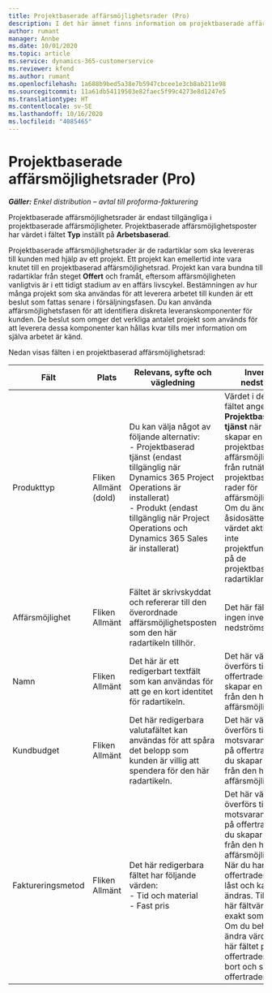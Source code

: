 ```yaml
---
title: Projektbaserade affärsmöjlighetsrader (Pro)
description: I det här ämnet finns information om projektbaserade affärsmöjlighetsrader. (Pro)
author: rumant
manager: Annbe
ms.date: 10/01/2020
ms.topic: article
ms.service: dynamics-365-customerservice
ms.reviewer: kfend
ms.author: rumant
ms.openlocfilehash: 1a688b9bed5a38e7b5947cbcee1e3cb8ab211e98
ms.sourcegitcommit: 11a61db54119503e82faec5f99c4273e8d1247e5
ms.translationtype: HT
ms.contentlocale: sv-SE
ms.lasthandoff: 10/16/2020
ms.locfileid: "4085465"
---
```

# <a name="project-based-opportunity-lines-pro"></a>Projektbaserade affärsmöjlighetsrader (Pro)

_**Gäller:** Enkel distribution – avtal till proforma-fakturering_

Projektbaserade affärsmöjlighetsrader är endast tillgängliga i projektbaserade affärsmöjligheter. Projektbaserade affärsmöjlighetsposter har värdet i fältet **Typ** inställt på **Arbetsbaserad**.

Projektbaserade affärsmöjlighetsrader är de radartiklar som ska levereras till kunden med hjälp av ett projekt. Ett projekt kan emellertid inte vara knutet till en projektbaserad affärsmöjlighetsrad. Projekt kan vara bundna till radartiklar från steget **Offert** och framåt, eftersom affärsmöjligheten vanligtvis är i ett tidigt stadium av en affärs livscykel. Bestämningen av hur många projekt som ska användas för att leverera arbetet till kunden är ett beslut som fattas senare i försäljningsfasen. Du kan använda affärsmöjlighetsfasen för att identifiera diskreta leveranskomponenter för kunden. De beslut som omger det verkliga antalet projekt som används för att leverera dessa komponenter kan hållas kvar tills mer information om själva arbetet är känd.

Nedan visas fälten i en projektbaserad affärsmöjlighetsrad:

| **Fält** | **Plats** | **Relevans, syfte och vägledning** | **Inverkan nedströms** |
| --- | --- | --- | --- |
| Produkttyp | Fliken Allmänt (dold) | Du kan välja något av följande alternativ:</br>- Projektbaserad tjänst (endast tillgänglig när Dynamics 365 Project Operations är installerat)</br>- Produkt (endast tillgänglig när Project Operations och Dynamics 365 Sales är installerat) | Värdet i det här fältet anges till **Projektbaserad tjänst** när du skapar en projektbaserad affärsmöjlighetsrad från rutnätet med projektbaserade rader för affärsmöjligheten. <br> Om du ändrar eller åsidosätter det här värdet aktiveras inte projektfunktionerna på de projektbaserade radartiklarna. |
| Affärsmöjlighet | Fliken Allmänt | Fältet är skrivskyddat och refererar till den överordnade affärsmöjlighetsposten som den här radartikeln tillhör. | Det här fältet har ingen inverkan nedströms. |
| Namn | Fliken Allmänt | Det här är ett redigerbart textfält som kan användas för att ge en kort identitet för radartikeln. | Det här värdet överförs till offertraden när du skapar en offert från den här affärsmöjligheten. |
| Kundbudget | Fliken Allmänt | Det här redigerbara valutafältet kan användas för att spåra det belopp som kunden är villig att spendera för den här radartikeln. | Det här värdet överförs till motsvarande fält på offertraden när du skapar en offert från den här affärsmöjligheten. |
| Faktureringsmetod | Fliken Allmänt | Det här redigerbara fältet har följande värden:</br>- Tid och material</br>- Fast pris | Det här värdet överförs till motsvarande fält på offertraden när du skapar en offert från den här affärsmöjligheten. När du har skapat offertraden är fältet låst och kan inte ändras. Tilldela det här fältvärdet så exakt som möjligt. Om du behöver ändra värdet i det här fältet på offertraden tar du bort och skapar offertraden på nytt. |
